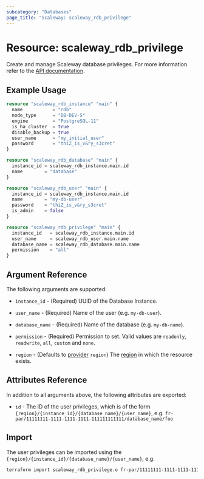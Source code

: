 ```yaml
---
subcategory: "Databases"
page_title: "Scaleway: scaleway_rdb_privilege"
---
```


# Resource: scaleway_rdb_privilege

Create and manage Scaleway database privileges.
For more information refer to the [API documentation](https://www.scaleway.com/en/developers/api/managed-database-postgre-mysql/#user-and-permissions).

## Example Usage

```terraform
resource "scaleway_rdb_instance" "main" {
  name           = "rdb"
  node_type      = "DB-DEV-S"
  engine         = "PostgreSQL-11"
  is_ha_cluster  = true
  disable_backup = true
  user_name      = "my_initial_user"
  password       = "thiZ_is_v&ry_s3cret"
}

resource "scaleway_rdb_database" "main" {
  instance_id = scaleway_rdb_instance.main.id
  name        = "database"
}

resource "scaleway_rdb_user" "main" {
  instance_id = scaleway_rdb_instance.main.id
  name        = "my-db-user"
  password    = "thiZ_is_v&ry_s3cret"
  is_admin    = false
}

resource "scaleway_rdb_privilege" "main" {
  instance_id   = scaleway_rdb_instance.main.id
  user_name     = scaleway_rdb_user.main.name
  database_name = scaleway_rdb_database.main.name
  permission    = "all"
}
```

## Argument Reference

The following arguments are supported:

- `instance_id` - (Required) UUID of the Database Instance.

- `user_name` - (Required) Name of the user (e.g. `my-db-user`).

- `database_name` - (Required) Name of the database (e.g. `my-db-name`).

- `permission` - (Required) Permission to set. Valid values are `readonly`, `readwrite`, `all`, `custom` and `none`.

- `region` - (Defaults to [provider](../index.md#region) `region`) The [region](../guides/regions_and_zones.md#regions) in which the resource exists.

## Attributes Reference

In addition to all arguments above, the following attributes are exported:

- `id` - The ID of the user privileges, which is of the form `{region}/{instance_id}/{database_name}/{user_name}`, e.g. `fr-par/11111111-1111-1111-1111-111111111111/database_name/foo`

## Import

The user privileges can be imported using the `{region}/{instance_id}/{database_name}/{user_name}`, e.g.

```bash
terraform import scaleway_rdb_privilege.o fr-par/11111111-1111-1111-1111-111111111111/database_name/foo
```
